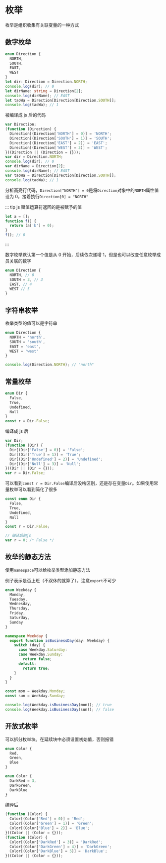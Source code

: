 # 枚举

枚举是组织收集有关联变量的一种方式

## 数字枚举

```typescript
enum Direction {
  NORTH,
  SOUTH,
  EAST,
  WEST
}
let dir: Direction = Direction.NORTH;
console.log(dir); // 0
let dirName: string = Direction[2];
console.log(dirName); // EAST
let taoWa = Direction[Direction[Direction.SOUTH]];
console.log(taoWa); // 1
```

被编译成 js 后的代码

```js {3}
var Direction;
(function (Direction) {
  Direction[(Direction['NORTH'] = 0)] = 'NORTH';
  Direction[(Direction['SOUTH'] = 1)] = 'SOUTH';
  Direction[(Direction['EAST'] = 2)] = 'EAST';
  Direction[(Direction['WEST'] = 3)] = 'WEST';
})(Direction || (Direction = {}));
var dir = Direction.NORTH;
console.log(dir); // 0
var dirName = Direction[2];
console.log(dirName); // EAST
var taoWa = Direction[Direction[Direction.SOUTH]];
console.log(taoWa); // 1
```

分析高亮行代码，`Direction["NORTH"] = 0`是将`Direction`对象中的`NORTH`属性值设为 0，接着执行`Direction[0] = "NORTH"`

::: tip
js 赋值运算符返回的是被赋予的值

```js
let a = [];
function f() {
  return (a['b'] = 0);
}
f(); // 0
```

:::

数字枚举默认第一个值是从 0 开始，后续依次递增 1，但是也可以改变任意枚举成员关联的数字

```typescript
enum Direction {
  NORTH, // 0
  SOUTH = 3, // 3
  EAST, // 4
  WEST // 5
}
```

## 字符串枚举

枚举类型的值可以是字符串

```typescript
enum Direction {
  NORTH = 'north',
  SOUTH = 'south',
  EAST = 'east',
  WEST = 'west'
}

console.log(Direction.NORTH); // "north"
```

## 常量枚举

```typescript
enum Dir {
  False,
  True,
  Undefined,
  Null
}
const r = Dir.False;
```

编译成 js 后

```js
var Dir;
(function (Dir) {
  Dir[(Dir['False'] = 0)] = 'False';
  Dir[(Dir['True'] = 1)] = 'True';
  Dir[(Dir['Undefined'] = 2)] = 'Undefined';
  Dir[(Dir['Null'] = 3)] = 'Null';
})(Dir || (Dir = {}));
var r = Dir.False;
```

可以看到`const r = Dir.False`编译后没啥区别，还是存在变量`Dir`。如果使用常量枚举可以看到简化了很多

```typescript
const enum Dir {
  False,
  True,
  Undefined,
  Null
}
const r = Dir.False;

// 编译后的js
var r = 0; /* False */
```

## 枚举的静态方法

使用`namespace`可以给枚举类型添加静态方法

例子表示是否上班（不双休的就算了），注意`export`不可少

```typescript
enum Weekday {
  Monday,
  Tuesday,
  Wednesday,
  Thursday,
  Friday,
  Saturday,
  Sunday
}

namespace Weekday {
  export function isBusinessDay(day: Weekday) {
    switch (day) {
      case Weekday.Saturday:
      case Weekday.Sunday:
        return false;
      default:
        return true;
    }
  }
}

const mon = Weekday.Monday;
const sun = Weekday.Sunday;

console.log(Weekday.isBusinessDay(mon)); // true
console.log(Weekday.isBusinessDay(sun)); // false
```

## 开放式枚举

可以拆分枚举块。在延续块中必须设置初始值，否则报错

```typescript
enum Color {
  Red,
  Green,
  Blue
}

enum Color {
  DarkRed = 3,
  DarkGreen,
  DarkBlue
}
```

编译后

```js
(function (Color) {
  Color[(Color['Red'] = 0)] = 'Red';
  Color[(Color['Green'] = 1)] = 'Green';
  Color[(Color['Blue'] = 2)] = 'Blue';
})(Color || (Color = {}));
(function (Color) {
  Color[(Color['DarkRed'] = 3)] = 'DarkRed';
  Color[(Color['DarkGreen'] = 4)] = 'DarkGreen';
  Color[(Color['DarkBlue'] = 5)] = 'DarkBlue';
})(Color || (Color = {}));
```
